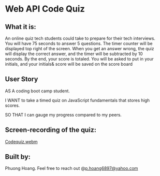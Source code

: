 # Web API Code Quiz

## What it is: 
An online quiz tech students could take to prepare for their tech interviews. You will have 75 seconds to answer 5 questions. The timer counter will be displayed top right of the screen. When you get an answer wrong, the quiz will display the correct answer, and the timer will be subtracted by 10 seconds. By the end, your score is totaled. You will be asked to put in your initials, and your initials& score will be saved on the score board

## User Story
AS A coding boot camp student. 

I WANT to take a timed quiz on JavaScript fundamentals that stores high scores. 

SO THAT I can gauge my progress compared to my peers. 


## Screen-recording of the quiz:

[Codequiz.webm](https://user-images.githubusercontent.com/109717048/209018177-bfd8b700-83e7-4cc5-9772-80c58a8673ec.webm)


## Built by:
Phuong Hoang. Feel free to reach out @p.hoang6897@yahoo.com
